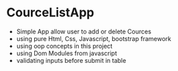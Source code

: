 # CourceListApp
- Simple App allow user to add or delete Cources
- using pure Html, Css, Javascript, bootstrap framework 
- using oop concepts in this project
- using Dom Modules from javascript
- validating inputs before submit in table
